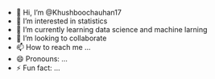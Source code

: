 - 👋 Hi, I’m @Khushboochauhan17
- 👀 I’m interested in statistics 
- 🌱 I’m currently learning data science and machine larning
- 💞️ I’m looking to collaborate
- 📫 How to reach me ...
- 😄 Pronouns: ...
- ⚡ Fun fact: ...

<!---
Khushboochauhan17/Khushboochauhan17 is a ✨ special ✨ repository because its `README.md` (this file) appears on your GitHub profile.
You can click the Preview link to take a look at your changes.
--->
